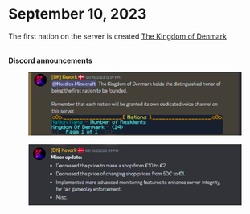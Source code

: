 # September 10, 2023

The first nation on the server is created [The Kingdom of Denmark](../../../the-world/nations/absent-nations/denmark.md)

\
**Discord announcements**

<figure><img src="../../../.gitbook/assets/image (63).png" alt=""><figcaption></figcaption></figure>

<figure><img src="../../../.gitbook/assets/image (64).png" alt=""><figcaption></figcaption></figure>
